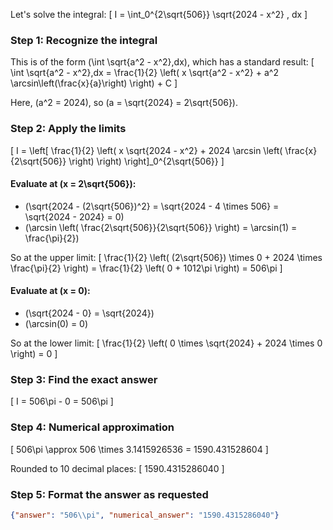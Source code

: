 Let's solve the integral:
\[
I = \int_0^{2\sqrt{506}} \sqrt{2024 - x^2} \, dx
\]

### Step 1: Recognize the integral

This is of the form \(\int \sqrt{a^2 - x^2}\,dx\), which has a standard result:
\[
\int \sqrt{a^2 - x^2}\,dx = \frac{1}{2} \left( x \sqrt{a^2 - x^2} + a^2 \arcsin\left(\frac{x}{a}\right) \right) + C
\]

Here, \(a^2 = 2024\), so \(a = \sqrt{2024} = 2\sqrt{506}\).

### Step 2: Apply the limits

\[
I = \left[ \frac{1}{2} \left( x \sqrt{2024 - x^2} + 2024 \arcsin \left( \frac{x}{2\sqrt{506}} \right) \right) \right]_0^{2\sqrt{506}}
\]

#### Evaluate at \(x = 2\sqrt{506}\):

- \(\sqrt{2024 - (2\sqrt{506})^2} = \sqrt{2024 - 4 \times 506} = \sqrt{2024 - 2024} = 0\)
- \(\arcsin \left( \frac{2\sqrt{506}}{2\sqrt{506}} \right) = \arcsin(1) = \frac{\pi}{2}\)

So at the upper limit:
\[
\frac{1}{2} \left( (2\sqrt{506}) \times 0 + 2024 \times \frac{\pi}{2} \right) = \frac{1}{2} \left( 0 + 1012\pi \right) = 506\pi
\]

#### Evaluate at \(x = 0\):

- \(\sqrt{2024 - 0} = \sqrt{2024}\)
- \(\arcsin(0) = 0\)

So at the lower limit:
\[
\frac{1}{2} \left( 0 \times \sqrt{2024} + 2024 \times 0 \right) = 0
\]

### Step 3: Find the exact answer

\[
I = 506\pi - 0 = 506\pi
\]

### Step 4: Numerical approximation

\[
506\pi \approx 506 \times 3.1415926536 = 1590.431528604
\]

Rounded to 10 decimal places:
\[
1590.4315286040
\]

### Step 5: Format the answer as requested

```json
{"answer": "506\\pi", "numerical_answer": "1590.4315286040"}
```